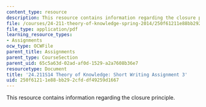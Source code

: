 ```yaml
---
content_type: resource
description: This resource contains information regarding the closure principle.
file: /courses/24-211-theory-of-knowledge-spring-2014/250f61211e88bb292cfddf49259d1667_MIT24_211S11_Closure.pdf
file_type: application/pdf
learning_resource_types:
- Assignments
ocw_type: OCWFile
parent_title: Assignments
parent_type: CourseSection
parent_uid: 65c5a63d-02ad-af0d-1529-a2a7608b36e7
resourcetype: Document
title: '24.211S14 Theory of Knowledge: Short Writing Assignment 3'
uid: 250f6121-1e88-bb29-2cfd-df49259d1667
---
```

This resource contains information regarding the closure principle.

